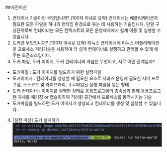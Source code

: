 ##사전미션

1. 컨테이너 기술이란 무엇입니까? (100자 이내로 요약)
   컨테이너는 애플리케이션과 필요한 모든 파일을 하나의 런타임 환경으로 묶는 데 사용하는 기술입니다.
   단일 구성단위로써 컨테이너는 모든 컨텍스트의 모든 운영체제에서 쉽게 이동 및 실행할 수 있습니다.
2. 도커란 무엇입니까? (100자 이내로 요약)
   리눅스 컨테이너에 리눅스 어플리케이션을 프로세스 격리기술을 사용하여 더 쉽게 컨테이너로 실행하고 관리할 수 있게 해주는 오픈소스입니다.
3. 도커 파일, 도커 이미지, 도커 컨테이너의 개념은 무엇이고, 서로 어떤 관계일까?

- 도커파일 : 도커 이미지를 빌드하기 위한 설정파일
- 도커이미지 : 컨테이너를 생성할 때 필요한 요소로 서비스 운영에 필요한 서버 프로그램, 소스코드 및 라이브러리, ㅓㅁ파일된 실행 파일을 묶는 형태
- 도커 컨테이너 : 이미지를 실행한 상태로 응용프로그램의 종속성과 함께 응용프로그램 자체를 패키징 or 캡슐화하여 격리된 공간에서 프로세스를 동작시키는 기술
- 도커파일을 빌드하면 도커 이미지가 생성되고 컨테이너를 생성 및 실행할 수 있습니다.

4. [실전 미션] 도커 설치하기
   ![실전 미션](./%EC%8A%A4%ED%81%AC%EB%A6%B0%EC%83%B7%202023-03-30%20%EC%98%A4%ED%9B%84%208.36.17.png)
